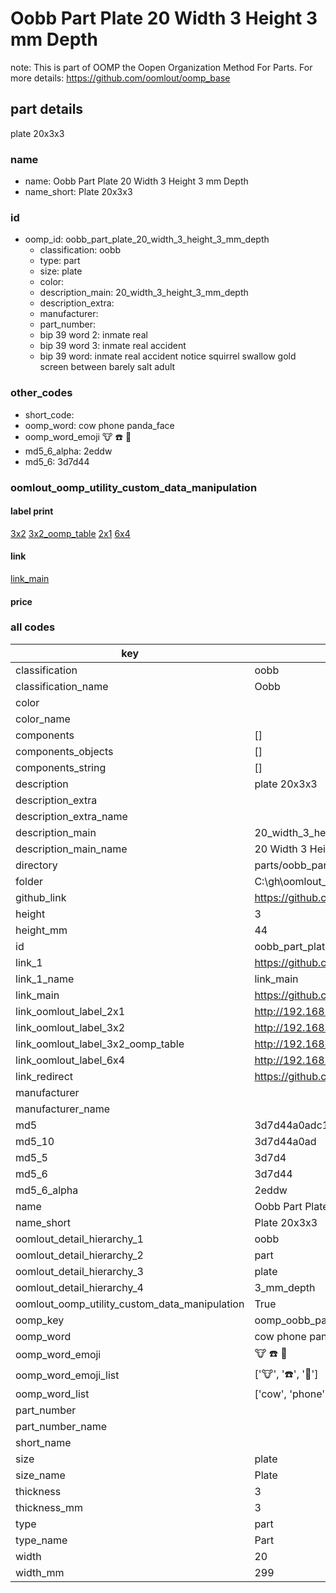 # Oobb Part Plate 20 Width 3 Height 3 mm Depth  

note: This is part of OOMP the Oopen Organization Method For Parts. For more details: https://github.com/oomlout/oomp_base

##  part details
  



plate 20x3x3



### name
* name: Oobb Part Plate 20 Width 3 Height 3 mm Depth
* name_short: Plate 20x3x3 
### id
* oomp_id: oobb_part_plate_20_width_3_height_3_mm_depth
  * classification: oobb
  * type: part
  * size: plate
  * color: 
  * description_main: 20_width_3_height_3_mm_depth
  * description_extra: 
  * manufacturer: 
  * part_number: 
  * bip 39 word 2: inmate real
  * bip 39 word 3: inmate real accident
  * bip 39 word: inmate real accident notice squirrel swallow gold screen between barely salt adult

### other_codes
* short_code: 
* oomp_word: cow phone panda_face
* oomp_word_emoji :cow: :phone: :panda_face:
* md5_6_alpha: 2eddw
* md5_6: 3d7d44






### oomlout_oomp_utility_custom_data_manipulation
#### label print
[3x2](http://192.168.1.245:1112/?label=oomp%202eddw)
[3x2_oomp_table](http://192.168.1.108:1112/?label=oomp%202eddw)
[2x1](http://192.168.1.242:1112/?label=oomp%202eddw)
[6x4](http://192.168.1.55:1112/?label=oomp%202eddw)    

#### link

[link_main](https://github.com/oomlout/oomlout_oobb_version_4_generated_parts/tree/main/navigation_oomp/oobb/part/plate/20_width_3_height_3_mm_depth/part)                              

#### price







### all codes 
| key | value |  
| --- | --- |  
| classification | oobb |  
| classification_name | Oobb |  
| color |  |  
| color_name |  |  
| components | [] |  
| components_objects | [] |  
| components_string | [] |  
| description | plate 20x3x3 |  
| description_extra |  |  
| description_extra_name |  |  
| description_main | 20_width_3_height_3_mm_depth |  
| description_main_name | 20 Width 3 Height 3 mm Depth |  
| directory | parts/oobb_part_plate_20_width_3_height_3_mm_depth |  
| folder | C:\gh\oomlout_oobb_version_4_generated_parts\parts\oobb_part_plate_20_width_3_height_3_mm_depth |  
| github_link | https://github.com/oomlout/oomlout_oomp_part_src/tree/main/parts/oobb_part_plate_20_width_3_height_3_mm_depth |  
| height | 3 |  
| height_mm | 44 |  
| id | oobb_part_plate_20_width_3_height_3_mm_depth |  
| link_1 | https://github.com/oomlout/oomlout_oobb_version_4_generated_parts/tree/main/navigation_oomp/oobb/part/plate/20_width_3_height_3_mm_depth/part |  
| link_1_name | link_main |  
| link_main | https://github.com/oomlout/oomlout_oobb_version_4_generated_parts/tree/main/navigation_oomp/oobb/part/plate/20_width_3_height_3_mm_depth/part |  
| link_oomlout_label_2x1 | http://192.168.1.242:1112/?label=oomp%202eddw |  
| link_oomlout_label_3x2 | http://192.168.1.245:1112/?label=oomp%202eddw |  
| link_oomlout_label_3x2_oomp_table | http://192.168.1.108:1112/?label=oomp%202eddw |  
| link_oomlout_label_6x4 | http://192.168.1.55:1112/?label=oomp%202eddw |  
| link_redirect | https://github.com/oomlout/oomlout_oobb_version_4_generated_parts/tree/main/parts/oobb_plate_20_03_03 |  
| manufacturer |  |  
| manufacturer_name |  |  
| md5 | 3d7d44a0adc18c8b6c69d96e02ecbba2 |  
| md5_10 | 3d7d44a0ad |  
| md5_5 | 3d7d4 |  
| md5_6 | 3d7d44 |  
| md5_6_alpha | 2eddw |  
| name | Oobb Part Plate 20 Width 3 Height 3 mm Depth |  
| name_short | Plate 20x3x3  |  
| oomlout_detail_hierarchy_1 | oobb |  
| oomlout_detail_hierarchy_2 | part |  
| oomlout_detail_hierarchy_3 | plate |  
| oomlout_detail_hierarchy_4 | 3_mm_depth |  
| oomlout_oomp_utility_custom_data_manipulation | True |  
| oomp_key | oomp_oobb_part_plate_20_width_3_height_3_mm_depth |  
| oomp_word | cow phone panda_face |  
| oomp_word_emoji | :cow: :phone: :panda_face: |  
| oomp_word_emoji_list | [':cow:', ':phone:', ':panda_face:'] |  
| oomp_word_list | ['cow', 'phone', 'panda_face'] |  
| part_number |  |  
| part_number_name |  |  
| short_name |  |  
| size | plate |  
| size_name | Plate |  
| thickness | 3 |  
| thickness_mm | 3 |  
| type | part |  
| type_name | Part |  
| width | 20 |  
| width_mm | 299 |  
